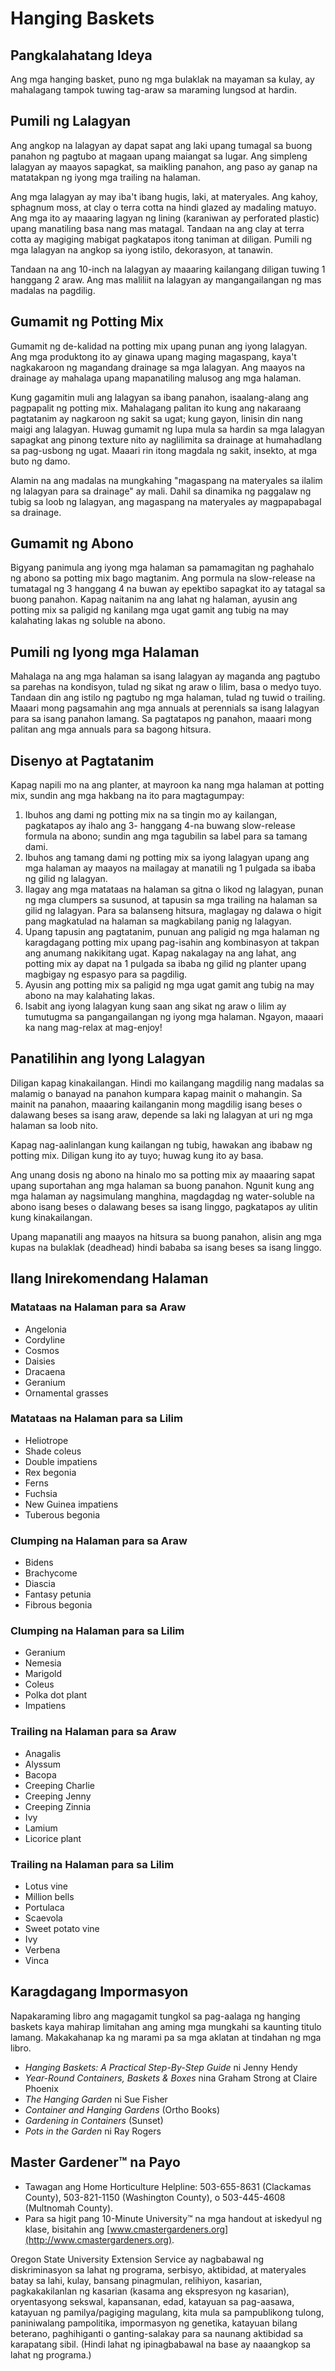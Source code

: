 # Hanging Baskets

## Pangkalahatang Ideya

Ang mga hanging basket, puno ng mga bulaklak na mayaman sa kulay, ay mahalagang tampok tuwing tag-araw sa maraming lungsod at hardin.

## Pumili ng Lalagyan

Ang angkop na lalagyan ay dapat sapat ang laki upang tumagal sa buong panahon ng pagtubo at magaan upang maiangat sa lugar. Ang simpleng lalagyan ay maayos sapagkat, sa maikling panahon, ang paso ay ganap na matatakpan ng iyong mga trailing na halaman.

Ang mga lalagyan ay may iba't ibang hugis, laki, at materyales. Ang kahoy, sphagnum moss, at clay o terra cotta na hindi glazed ay madaling matuyo. Ang mga ito ay maaaring lagyan ng lining (karaniwan ay perforated plastic) upang manatiling basa nang mas matagal. Tandaan na ang clay at terra cotta ay magiging mabigat pagkatapos itong taniman at diligan. Pumili ng mga lalagyan na angkop sa iyong istilo, dekorasyon, at tanawin.

Tandaan na ang 10-inch na lalagyan ay maaaring kailangang diligan tuwing 1 hanggang 2 araw. Ang mas maliliit na lalagyan ay mangangailangan ng mas madalas na pagdilig.

## Gumamit ng Potting Mix

Gumamit ng de-kalidad na potting mix upang punan ang iyong lalagyan. Ang mga produktong ito ay ginawa upang maging magaspang, kaya't nagkakaroon ng magandang drainage sa mga lalagyan. Ang maayos na drainage ay mahalaga upang mapanatiling malusog ang mga halaman.

Kung gagamitin muli ang lalagyan sa ibang panahon, isaalang-alang ang pagpapalit ng potting mix. Mahalagang palitan ito kung ang nakaraang pagtatanim ay nagkaroon ng sakit sa ugat; kung gayon, linisin din nang maigi ang lalagyan. Huwag gumamit ng lupa mula sa hardin sa mga lalagyan sapagkat ang pinong texture nito ay naglilimita sa drainage at humahadlang sa pag-usbong ng ugat. Maaari rin itong magdala ng sakit, insekto, at mga buto ng damo.

Alamin na ang madalas na mungkahing "magaspang na materyales sa ilalim ng lalagyan para sa drainage" ay mali. Dahil sa dinamika ng paggalaw ng tubig sa loob ng lalagyan, ang magaspang na materyales ay magpapabagal sa drainage.

## Gumamit ng Abono

Bigyang panimula ang iyong mga halaman sa pamamagitan ng paghahalo ng abono sa potting mix bago magtanim. Ang pormula na slow-release na tumatagal ng 3 hanggang 4 na buwan ay epektibo sapagkat ito ay tatagal sa buong panahon. Kapag naitanim na ang lahat ng halaman, ayusin ang potting mix sa paligid ng kanilang mga ugat gamit ang tubig na may kalahating lakas ng soluble na abono.

## Pumili ng Iyong mga Halaman

Mahalaga na ang mga halaman sa isang lalagyan ay maganda ang pagtubo sa parehas na kondisyon, tulad ng sikat ng araw o lilim, basa o medyo tuyo. Tandaan din ang istilo ng pagtubo ng mga halaman, tulad ng tuwid o trailing. Maaari mong pagsamahin ang mga annuals at perennials sa isang lalagyan para sa isang panahon lamang. Sa pagtatapos ng panahon, maaari mong palitan ang mga annuals para sa bagong hitsura.

## Disenyo at Pagtatanim

Kapag napili mo na ang planter, at mayroon ka nang mga halaman at potting mix, sundin ang mga hakbang na ito para magtagumpay:

1. Ibuhos ang dami ng potting mix na sa tingin mo ay kailangan, pagkatapos ay ihalo ang 3- hanggang 4-na buwang slow-release formula na abono; sundin ang mga tagubilin sa label para sa tamang dami.
2. Ibuhos ang tamang dami ng potting mix sa iyong lalagyan upang ang mga halaman ay maayos na mailagay at manatili ng 1 pulgada sa ibaba ng gilid ng lalagyan.
3. Ilagay ang mga matataas na halaman sa gitna o likod ng lalagyan, punan ng mga clumpers sa susunod, at tapusin sa mga trailing na halaman sa gilid ng lalagyan. Para sa balanseng hitsura, maglagay ng dalawa o higit pang magkatulad na halaman sa magkabilang panig ng lalagyan.
4. Upang tapusin ang pagtatanim, punuan ang paligid ng mga halaman ng karagdagang potting mix upang pag-isahin ang kombinasyon at takpan ang anumang nakikitang ugat. Kapag nakalagay na ang lahat, ang potting mix ay dapat na 1 pulgada sa ibaba ng gilid ng planter upang magbigay ng espasyo para sa pagdilig.
5. Ayusin ang potting mix sa paligid ng mga ugat gamit ang tubig na may abono na may kalahating lakas.
6. Isabit ang iyong lalagyan kung saan ang sikat ng araw o lilim ay tumutugma sa pangangailangan ng iyong mga halaman. Ngayon, maaari ka nang mag-relax at mag-enjoy!

## Panatilihin ang Iyong Lalagyan

Diligan kapag kinakailangan. Hindi mo kailangang magdilig nang madalas sa malamig o banayad na panahon kumpara kapag mainit o mahangin. Sa mainit na panahon, maaaring kailanganin mong magdilig isang beses o dalawang beses sa isang araw, depende sa laki ng lalagyan at uri ng mga halaman sa loob nito.

Kapag nag-aalinlangan kung kailangan ng tubig, hawakan ang ibabaw ng potting mix. Diligan kung ito ay tuyo; huwag kung ito ay basa.

Ang unang dosis ng abono na hinalo mo sa potting mix ay maaaring sapat upang suportahan ang mga halaman sa buong panahon. Ngunit kung ang mga halaman ay nagsimulang manghina, magdagdag ng water-soluble na abono isang beses o dalawang beses sa isang linggo, pagkatapos ay ulitin kung kinakailangan.

Upang mapanatili ang maayos na hitsura sa buong panahon, alisin ang mga kupas na bulaklak (deadhead) hindi bababa sa isang beses sa isang linggo.

## Ilang Inirekomendang Halaman

### Matataas na Halaman para sa Araw
- Angelonia  
- Cordyline  
- Cosmos  
- Daisies  
- Dracaena  
- Geranium  
- Ornamental grasses  

### Matataas na Halaman para sa Lilim
- Heliotrope  
- Shade coleus  
- Double impatiens  
- Rex begonia  
- Ferns  
- Fuchsia  
- New Guinea impatiens  
- Tuberous begonia  

### Clumping na Halaman para sa Araw
- Bidens  
- Brachycome  
- Diascia  
- Fantasy petunia  
- Fibrous begonia  

### Clumping na Halaman para sa Lilim
- Geranium  
- Nemesia  
- Marigold  
- Coleus  
- Polka dot plant  
- Impatiens  

### Trailing na Halaman para sa Araw
- Anagalis  
- Alyssum  
- Bacopa  
- Creeping Charlie  
- Creeping Jenny  
- Creeping Zinnia  
- Ivy  
- Lamium  
- Licorice plant  

### Trailing na Halaman para sa Lilim
- Lotus vine  
- Million bells  
- Portulaca  
- Scaevola  
- Sweet potato vine  
- Ivy  
- Verbena  
- Vinca  

## Karagdagang Impormasyon

Napakaraming libro ang magagamit tungkol sa pag-aalaga ng hanging baskets kaya mahirap limitahan ang aming mga mungkahi sa kaunting titulo lamang. Makakahanap ka ng marami pa sa mga aklatan at tindahan ng mga libro.

- *Hanging Baskets: A Practical Step-By-Step Guide* ni Jenny Hendy  
- *Year-Round Containers, Baskets & Boxes* nina Graham Strong at Claire Phoenix  
- *The Hanging Garden* ni Sue Fisher  
- *Container and Hanging Gardens* (Ortho Books)  
- *Gardening in Containers* (Sunset)  
- *Pots in the Garden* ni Ray Rogers  

## Master Gardener™ na Payo

- Tawagan ang Home Horticulture Helpline: 503-655-8631 (Clackamas County), 503-821-1150 (Washington County), o 503-445-4608 (Multnomah County).  
- Para sa higit pang 10-Minute University™ na mga handout at iskedyul ng klase, bisitahin ang [www.cmastergardeners.org](http://www.cmastergardeners.org).  

Oregon State University Extension Service ay nagbabawal ng diskriminasyon sa lahat ng programa, serbisyo, aktibidad, at materyales batay sa lahi, kulay, bansang pinagmulan, relihiyon, kasarian, pagkakakilanlan ng kasarian (kasama ang ekspresyon ng kasarian), oryentasyong sekswal, kapansanan, edad, katayuan sa pag-aasawa, katayuan ng pamilya/pagiging magulang, kita mula sa pampublikong tulong, paniniwalang pampolitika, impormasyon ng genetika, katayuan bilang beterano, paghihiganti o ganting-salakay para sa naunang aktibidad sa karapatang sibil. (Hindi lahat ng ipinagbabawal na base ay naaangkop sa lahat ng programa.)